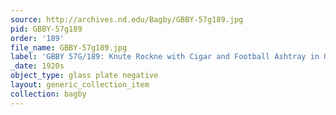 ```yaml
---
source: http://archives.nd.edu/Bagby/GBBY-57g189.jpg
pid: GBBY-57g189
order: '189'
file_name: GBBY-57g189.jpg
label: 'GBBY 57G/189: Knute Rockne with Cigar and Football Ashtray in Office - c1920s'
_date: 1920s
object_type: glass plate negative
layout: generic_collection_item
collection: bagby
---
```

